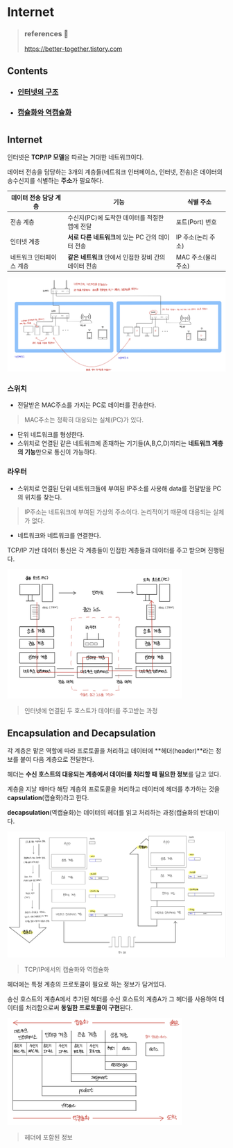 # Internet

> ### references 🔗   
> https://better-together.tistory.com

## Contents		
* ### [인터넷의 구조](https://github.com/mingeun2154/CS/tree/main/Network/Internet#internet-1)
* ### [캡슐화와 역캡슐화](https://github.com/mingeun2154/CS/tree/main/Network/Internet#encapsulation-and-decapsulation)      

#    

## Internet
인터넷은 **TCP/IP 모델**을 따르는 거대한 네트워크이다.

데이터 전송을 담당하는 3개의 계층들(네트워크 인터페이스, 인터넷, 전송)은 데이터의 송수신지를 식별하는 **주소**가 필요하다.

|데이터 전송 담당 계층|기능                                             |식별 주소          |
|---------------------|-------------------------------------------------|-------------------|
|전송 계층                |수신지(PC)에 도착한 데이터를 적절한 앱에 전달    |포트(Port) 번호    |
|인터넷 계층              |**서로 다른 네트워크**에 있는 PC 간의 데이터 전송    |IP 주소(논리 주소) |
|네트워크 인터페이스 계층|**같은 네트워크** 안에서 인접한 장비 간의 데이터 전송|MAC 주소(물리 주소)|

<img src="./img/internet.jpeg" alt="인터넷">

### 스위치 
- 전달받은 MAC주소를 가지는 PC로 데이터를 전송한다.
> MAC주소는 정확히 대응되는 실체(PC)가 있다.
- 단위 네트워크를 형성한다.
- 스위치로 연결된 같은 네트워크에 존재하는 기기들(A,B,C,D)끼리는 **네트워크 계층의 기능**만으로 통신이 가능하다.

### 라우터 
- 스위치로 연결된 단위 네트워크들에 부여된 IP주소를 사용해 data를 전달받을 PC의 위치를 찾는다.     
> IP주소는 네트워크에 부여된 가상의 주소이다. 논리적이기 때문에 대응되는 실체가 없다.    
- 네트워크와 네트워크를 연결한다.

TCP/IP 기반 데이터 통신은 각 계층들이 인접한 계층들과 데이터를 주고 받으며 진행된다.

<img src="./img/internet-process.jpeg" width="80%" alt="인터넷에서의 데이터 전달 과정">

> 인터넷에 연결된 두 호스트가 데이터를 주고받는 과정

## Encapsulation and Decapsulation
각 계층은 맡은 역할에 따라 프로토콜을 처리하고 데이터에 **헤더(header)**라는 정보를 붙여 다음 계층으로 전달한다.

헤더는 **수신 호스트의 대응되는 계층에서 데이터를 처리할 때 필요한 정보**를 담고 있다.

계층을 지날 때마다 해당 계층의 프로토콜을 처리하고 데이터에 헤더를 추가하는 것을 **capsulation**(캡슐화)라고 한다.

**decapsulation**(역캡슐화)는 데이터의 헤더를 읽고 처리하는 과정(캡슐화의 반대)이다.

<img src="./img/encapsulation.jpeg" alt="캡슐화">

> TCP/IP에서의 캡슐화와 역캡슐화

헤더에는 특정 계층의 프로토콜이 필요로 하는 정보가 담겨있다.

송신 호스트의 계층A에서 추가된 헤더를 수신 호스트의 계층A가 그 헤더를 사용하여 데이터를 처리함으로써 **동일한 프로토콜이 구현**된다.

<img src="./img/header.jpeg" width="80%" alt="헤더에 포함된 정보">

> 헤더에 포함된 정보
